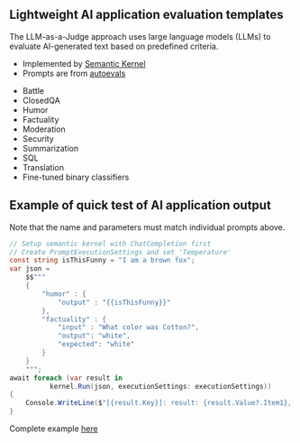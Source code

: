 ## Lightweight AI application evaluation templates 

The LLM-as-a-Judge approach uses large language models (LLMs) to evaluate AI-generated text based on predefined criteria.

* Implemented by [Semantic Kernel](https://github.com/microsoft/semantic-kernel)
* Prompts are from [autoevals](https://github.com/braintrustdata/autoevals)
- Battle
- ClosedQA
- Humor
- Factuality
- Moderation
- Security
- Summarization
- SQL
- Translation
- Fine-tuned binary classifiers

## Example of quick test of AI application output
Note that the name and parameters must match individual prompts above.
```csharp
// Setup semantic kernel with ChatCompletion first
// Create PromptExecutionSettings and set 'Temperature'
const string isThisFunny = "I am a brown fox";
var json = 
    $$"""
    {
        "humor" : {
            "output" : "{{isThisFunny}}"
        },
        "factuality" : {
            "input" : "What color was Cotton?",
            "output": "white",
            "expected": "white"
        }
    }
    """;
await foreach (var result in 
          kernel.Run(json, executionSettings: executionSettings))
{
    Console.WriteLine($"[{result.Key}]: result: {result.Value?.Item1}, score: {result.Value?.Item2}");
}
```

Complete example [here](https://github.com/StormHub/TinyToolBox.AI/blob/main/src/TinyToolBox.AI.Evaluation.SemanticKernel/Program.cs#L73)